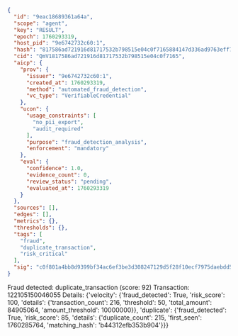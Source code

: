 ```json
{
  "id": "9eac18689361a64a",
  "scope": "agent",
  "key": "RESULT",
  "epoch": 1760293319,
  "host_pid": "9e6742732c60:1",
  "hash": "817586ad721916d81717532b798515e04c0f7165884147d336ad9763eff7203a",
  "cid": "QmV1817586ad721916d81717532b798515e04c0f7165",
  "aicp": {
    "prov": {
      "issuer": "9e6742732c60:1",
      "created_at": 1760293319,
      "method": "automated_fraud_detection",
      "vc_type": "VerifiableCredential"
    },
    "ucon": {
      "usage_constraints": [
        "no_pii_export",
        "audit_required"
      ],
      "purpose": "fraud_detection_analysis",
      "enforcement": "mandatory"
    },
    "eval": {
      "confidence": 1.0,
      "evidence_count": 0,
      "review_status": "pending",
      "evaluated_at": 1760293319
    }
  },
  "sources": [],
  "edges": [],
  "metrics": {},
  "thresholds": {},
  "tags": [
    "fraud",
    "duplicate_transaction",
    "risk_critical"
  ],
  "sig": "c0f801a4bb8d9399bf34ac6ef3be3d308247129d5f28f10ecf7975daebdd59f4"
}
```

Fraud detected: duplicate_transaction (score: 92)
Transaction: 122105150046055
Details: {'velocity': {'fraud_detected': True, 'risk_score': 100, 'details': {'transaction_count': 216, 'threshold': 50, 'total_amount': 84905064, 'amount_threshold': 10000000}}, 'duplicate': {'fraud_detected': True, 'risk_score': 85, 'details': {'duplicate_count': 215, 'first_seen': 1760285764, 'matching_hash': 'b44312efb353b904'}}}